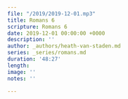 ```yaml
---
file: "/2019/2019-12-01.mp3"
title: Romans 6
scripture: Romans 6
date: 2019-12-01 00:00:00 +0000
description: ''
author: _authors/heath-van-staden.md
series: _series/romans.md
duration: '48:27'
length: 
image: ''
notes: ''

---
```

